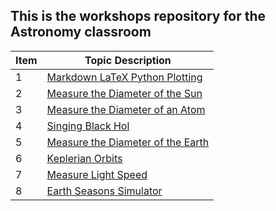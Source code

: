 ## This is the workshops repository for the Astronomy classroom

Item|Topic Description
---|---
1|[Markdown LaTeX Python Plotting](https://chandrunarayan.github.io/astronomy/projects/simple_line_plots)
2|[Measure the Diameter of the Sun](https://chandrunarayan.github.io/astronomy/projects/calculate_sun_dia)
3|[Measure the Diameter of an Atom](https://chandrunarayan.github.io/astronomy/projects/calculate_atom_dia)
4|[Singing Black Hol](https://chandrunarayan.github.io/astronomy/projects/singing_black_hole)
5|[Measure the Diameter of the Earth](https://chandrunarayan.github.io/astronomy/projects/calculate_earth_dia)
6|[Keplerian Orbits](https://chandrunarayan.github.io/astronomy/projects/keplerian_orbits)
7|[Measure Light Speed](https://chandrunarayan.github.io/astronomy/projects/measure_light_speed)
8|[Earth Seasons Simulator](https://chandrunarayan.github.io/astronomy/projects/seasons_simulator)
